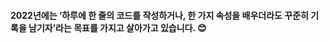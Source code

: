 

#### 2022년에는 ‘하루에 한 줄의 코드를 작성하거나, 한 가지 속성을 배우더라도 꾸준히 기록을 남기자’라는 목표를 가지고 살아가고 있습니다. 😊

<!--
**DINGUNOTE/dingunote** is a ✨ _special_ ✨ repository because its `README.md` (this file) appears on your GitHub profile.

Here are some ideas to get you started:

- 🔭 I’m currently working on ...
- 🌱 I’m currently learning ...
- 👯 I’m looking to collaborate on ...
- 🤔 I’m looking for help with ...
- 💬 Ask me about ...
- 📫 How to reach me: ...
- 😄 Pronouns: ...
- ⚡ Fun fact: ...
-->

